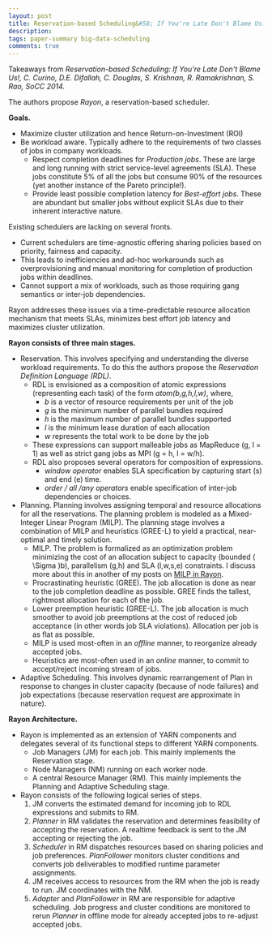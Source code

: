 ```yaml
---
layout: post
title: Reservation-based Scheduling&#58; If You're Late Don't Blame Us!
description:
tags: paper-summary big-data-scheduling
comments: true
---
```


Takeaways from *Reservation-based Scheduling: If You're Late Don't Blame Us!, C. Curino, D.E. Difallah, C. Douglas, S. Krishnan, R. Ramakrishnan, S. Rao, SoCC 2014.*

The authors propose *Rayon*, a reservation-based scheduler. 

**Goals.**

- Maximize cluster utilization and hence Return-on-Investment (ROI)
- Be workload aware. Typically adhere to the requirements of two classes of jobs in company workloads.
	- Respect completion deadlines for *Production jobs*. These are large and long running with strict service-level agreements (SLA). These jobs constitute 5% of all the jobs but consume 90% of the resources (yet another instance of the Pareto principle!).
	- Provide least possible completion latency for *Best-effort jobs*. These are abundant but smaller jobs without explicit SLAs due to their inherent interactive nature.

Existing schedulers are lacking on several fronts.

- Current schedulers are time-agnostic offering sharing policies based on priority, fairness and capacity. 
- This leads to inefficiencies and ad-hoc workarounds such as overprovisioning and manual monitoring for completion of production jobs within deadlines.
- Cannot support a mix of workloads, such as those requiring gang semantics or inter-job dependencies.

Rayon addresses these issues via a time-predictable resource allocation mechanism that meets SLAs, minimizes best effort job latency and maximizes cluster utilization.

**Rayon consists of three main stages.**

- Reservation. This involves specifying and understanding the diverse workload requirements. To do this the authors propose the *Reservation Definition Language (RDL)*. 
	- RDL is envisioned as a composition of atomic expressions (representing each task) of the form *atom(b,g,h,l,w)*, where, 
		* *b* is a vector of resource requirements per unit of the job
		* *g* is the minimum number of parallel bundles required
		* *h* is the maximum number of parallel bundles supported
		* *l* is the minimum lease duration of each allocation
		* *w* represents the total work to be done by the job
	- These expressions can support malleable jobs as MapReduce (g, l = 1) as well as strict gang jobs as MPI (g = h, l = w/h).
	- RDL also proposes several operators for composition of expressions. 
		* *window operator* enables SLA specification by capturing start (s) and end (e) time.
		* *order / all /any operators* enable specification of inter-job dependencies or choices.
- Planning. Planning involves assigning temporal and resource allocations for all the reservations. The planning problem is modeled as a Mixed-Integer Linear Program (MILP). The planning stage involves a combination of MILP and heuristics (GREE-L) to yield a practical, near-optimal and timely solution.
	- MILP. The problem is formalized as an optimization problem minimizing the cost of an allocation subject to capacity (bounded \( \Sigma \)b), parallelism (g,h) and SLA (l,w,s,e) constraints. I discuss more about this in another of my posts on [MILP in Rayon](http://kshiteej.in/2015/10/26/rayon-milp/).
	- Procrastinating heuristic (GREE). The job allocation is done as near to the job completion deadline as possible. GREE finds the tallest, rightmost allocation for each of the job.
	- Lower preemption heuristic (GREE-L). The job allocation is much smoother to avoid job preemptions at the cost of reduced job acceptance (in other words job SLA violations). Allocation per job is as flat as possible.
	- MILP is used most-often in an *offline* manner, to reorganize already accepted jobs.
	- Heuristics are most-often used in an *online* manner, to commit to accept/reject incoming stream of jobs.
- Adaptive Scheduling. This involves dynamic rearrangement of Plan in response to changes in cluster capacity (because of node failures) and job expectations (because reservation request are approximate in nature).

**Rayon Architecture.**

- Rayon is implemented as an extension of YARN components and delegates several of its functional steps to different YARN components.
	- Job Managers (JM) for each job. This mainly implements the Reservation stage.
	- Node Managers (NM) running on each worker node.
	- A central Resource Manager (RM). This mainly implements the Planning and Adaptive Scheduling stage.
- Rayon consists of the following logical series of steps.
	1. JM converts the estimated demand for incoming job to RDL expressions and submits to RM.
	2. *Planner* in RM validates the reservation and determines feasibility of accepting the reservation. A realtime feedback is sent to the JM accepting or rejecting the job.
	3. *Scheduler* in RM dispatches resources based on sharing policies and job preferences. *PlanFollower* monitors cluster conditions and converts job deliverables to modified runtime parameter assignments.
	4. JM receives access to resources from the RM when the job is ready to run. JM coordinates with the NM.
	5. *Adapter* and *PlanFollower* in RM are responsible for adaptive scheduling. Job progress and cluster conditions are monitored to rerun *Planner* in offline mode for already accepted jobs to re-adjust accepted jobs.